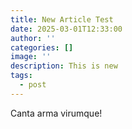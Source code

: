```yaml
---
title: New Article Test
date: 2025-03-01T12:33:00
author: ''
categories: []
image: ''
description: This is new
tags:
  - post
---
```

Canta arma virumque!
